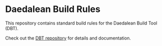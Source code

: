 # Daedalean Build Rules

This repository contains standard build rules for the Daedalean Build Tool (DBT).

Check out the [DBT repository](https://github.com/daedaleanai/dbt) for details and documentation.
